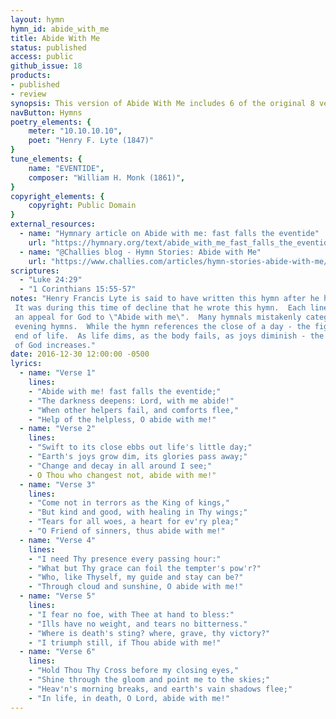 ```yaml
---
layout: hymn
hymn_id: abide_with_me
title: Abide With Me
status: published
access: public
github_issue: 18
products:
- published
- review
synopsis: This version of Abide With Me includes 6 of the original 8 verses.
navButton: Hymns
poetry_elements: {
    meter: "10.10.10.10", 
    poet: "Henry F. Lyte (1847)"
}
tune_elements: {
    name: "EVENTIDE",
    composer: "William H. Monk (1861)",
}
copyright_elements: {
    copyright: Public Domain
}
external_resources:
  - name: "Hymnary article on Abide with me: fast falls the eventide"
    url: "https://hymnary.org/text/abide_with_me_fast_falls_the_eventide"
  - name: "@Challies blog - Hymn Stories: Abide with Me"
    url: "https://www.challies.com/articles/hymn-stories-abide-with-me/"
scriptures:
  - "Luke 24:29"
  - "1 Corinthians 15:55-57"
notes: "Henry Francis Lyte is said to have written this hymn after he had contracted tuberculosis.
 It was during this time of decline that he wrote this hymn.  Each line of the hymn ends with
 an appeal for God to \"Abide with me\".  Many hymnals mistakenly categorize this hymn with
 evening hymns.  While the hymn references the close of a day - the figure is referring to the
 end of life.  As life dims, as the body fails, as joys diminish - the yearning for the presence
 of God increases."
date: 2016-12-30 12:00:00 -0500
lyrics:
  - name: "Verse 1"
    lines:
    - "Abide with me! fast falls the eventide;"
    - "The darkness deepens: Lord, with me abide!"
    - "When other helpers fail, and comforts flee,"
    - "Help of the helpless, O abide with me!"
  - name: "Verse 2"
    lines:
    - "Swift to its close ebbs out life's little day;"
    - "Earth's joys grow dim, its glories pass away;"
    - "Change and decay in all around I see;"
    - O Thou who changest not, abide with me!"
  - name: "Verse 3"
    lines:
    - "Come not in terrors as the King of kings,"
    - "But kind and good, with healing in Thy wings;"
    - "Tears for all woes, a heart for ev'ry plea;"
    - "O Friend of sinners, thus abide with me!"
  - name: "Verse 4"
    lines:
    - "I need Thy presence every passing hour:"
    - "What but Thy grace can foil the tempter's pow'r?"
    - "Who, like Thyself, my guide and stay can be?"
    - "Through cloud and sunshine, O abide with me!"
  - name: "Verse 5"
    lines:
    - "I fear no foe, with Thee at hand to bless:"
    - "Ills have no weight, and tears no bitterness."
    - "Where is death's sting? where, grave, thy victory?"
    - "I triumph still, if Thou abide with me!"
  - name: "Verse 6"
    lines:
    - "Hold Thou Thy Cross before my closing eyes,"
    - "Shine through the gloom and point me to the skies;"
    - "Heav'n's morning breaks, and earth's vain shadows flee;"
    - "In life, in death, O Lord, abide with me!"
---
```


